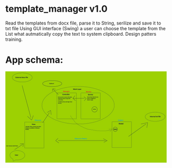 # template_manager v1.0

Read the templates from docx file, parse it to String, serilize and save it to txt file
Using GUI interface (Swing) a user can choose the template from the List what autmatically copy the text to system clipboard.
Design patters training. 

# App schema:

![app schema](https://github.com/kmaslowiec/template_manager/blob/master/app_schema_web.jpg)
